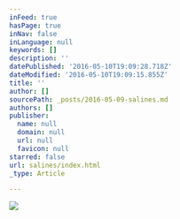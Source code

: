 ```yaml
---
inFeed: true
hasPage: true
inNav: false
inLanguage: null
keywords: []
description: ''
datePublished: '2016-05-10T19:09:28.718Z'
dateModified: '2016-05-10T19:09:15.855Z'
title: ''
author: []
sourcePath: _posts/2016-05-09-salines.md
authors: []
publisher:
  name: null
  domain: null
  url: null
  favicon: null
starred: false
url: salines/index.html
_type: Article

---
```

![](https://the-grid-user-content.s3-us-west-2.amazonaws.com/8dc3c445-1381-42bb-932b-7f7b5b51bbec.jpg)
